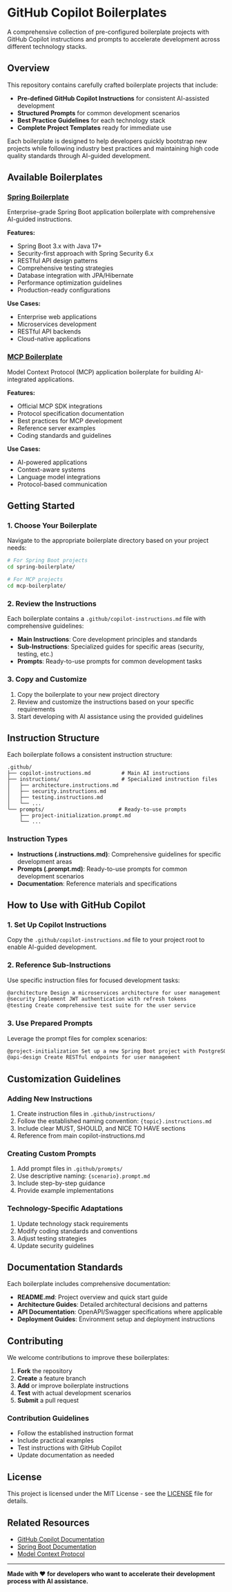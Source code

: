 # GitHub Copilot Boilerplates

A comprehensive collection of pre-configured boilerplate projects with GitHub Copilot instructions and prompts to accelerate development across different technology stacks.

## Overview

This repository contains carefully crafted boilerplate projects that include:

- **Pre-defined GitHub Copilot Instructions** for consistent AI-assisted development
- **Structured Prompts** for common development scenarios
- **Best Practice Guidelines** for each technology stack
- **Complete Project Templates** ready for immediate use

Each boilerplate is designed to help developers quickly bootstrap new projects while following industry best practices and maintaining high code quality standards through AI-guided development.

## Available Boilerplates

### [Spring Boilerplate](./spring-boilerplate/)

Enterprise-grade Spring Boot application boilerplate with comprehensive AI-guided instructions.

**Features:**

- Spring Boot 3.x with Java 17+
- Security-first approach with Spring Security 6.x
- RESTful API design patterns
- Comprehensive testing strategies
- Database integration with JPA/Hibernate
- Performance optimization guidelines
- Production-ready configurations

**Use Cases:**

- Enterprise web applications
- Microservices development
- RESTful API backends
- Cloud-native applications

### [MCP Boilerplate](./mcp-boilerplate/)

Model Context Protocol (MCP) application boilerplate for building AI-integrated applications.

**Features:**

- Official MCP SDK integrations
- Protocol specification documentation
- Best practices for MCP development
- Reference server examples
- Coding standards and guidelines

**Use Cases:**

- AI-powered applications
- Context-aware systems
- Language model integrations
- Protocol-based communication

## Getting Started

### 1. Choose Your Boilerplate

Navigate to the appropriate boilerplate directory based on your project needs:

```bash
# For Spring Boot projects
cd spring-boilerplate/

# For MCP projects
cd mcp-boilerplate/
```

### 2. Review the Instructions

Each boilerplate contains a `.github/copilot-instructions.md` file with comprehensive guidelines:

- **Main Instructions**: Core development principles and standards
- **Sub-Instructions**: Specialized guides for specific areas (security, testing, etc.)
- **Prompts**: Ready-to-use prompts for common development tasks

### 3. Copy and Customize

1. Copy the boilerplate to your new project directory
2. Review and customize the instructions based on your specific requirements
3. Start developing with AI assistance using the provided guidelines

## Instruction Structure

Each boilerplate follows a consistent instruction structure:

```text
.github/
├── copilot-instructions.md          # Main AI instructions
├── instructions/                    # Specialized instruction files
│   ├── architecture.instructions.md
│   ├── security.instructions.md
│   ├── testing.instructions.md
│   └── ...
└── prompts/                        # Ready-to-use prompts
    ├── project-initialization.prompt.md
    └── ...
```

### Instruction Types

- **Instructions (.instructions.md)**: Comprehensive guidelines for specific development areas
- **Prompts (.prompt.md)**: Ready-to-use prompts for common development scenarios
- **Documentation**: Reference materials and specifications

## How to Use with GitHub Copilot

### 1. Set Up Copilot Instructions

Copy the `.github/copilot-instructions.md` file to your project root to enable AI-guided development.

### 2. Reference Sub-Instructions

Use specific instruction files for focused development tasks:

```markdown
@architecture Design a microservices architecture for user management
@security Implement JWT authentication with refresh tokens
@testing Create comprehensive test suite for the user service
```

### 3. Use Prepared Prompts

Leverage the prompt files for complex scenarios:

```markdown
@project-initialization Set up a new Spring Boot project with PostgreSQL and Redis
@api-design Create RESTful endpoints for user management
```

## Customization Guidelines

### Adding New Instructions

1. Create instruction files in `.github/instructions/`
2. Follow the established naming convention: `{topic}.instructions.md`
3. Include clear MUST, SHOULD, and NICE TO HAVE sections
4. Reference from main copilot-instructions.md

### Creating Custom Prompts

1. Add prompt files in `.github/prompts/`
2. Use descriptive naming: `{scenario}.prompt.md`
3. Include step-by-step guidance
4. Provide example implementations

### Technology-Specific Adaptations

1. Update technology stack requirements
2. Modify coding standards and conventions
3. Adjust testing strategies
4. Update security guidelines

## Documentation Standards

Each boilerplate includes comprehensive documentation:

- **README.md**: Project overview and quick start guide
- **Architecture Guides**: Detailed architectural decisions and patterns
- **API Documentation**: OpenAPI/Swagger specifications where applicable
- **Deployment Guides**: Environment setup and deployment instructions

## Contributing

We welcome contributions to improve these boilerplates:

1. **Fork** the repository
2. **Create** a feature branch
3. **Add** or improve boilerplate instructions
4. **Test** with actual development scenarios
5. **Submit** a pull request

### Contribution Guidelines

- Follow the established instruction format
- Include practical examples
- Test instructions with GitHub Copilot
- Update documentation as needed

## License

This project is licensed under the MIT License - see the [LICENSE](LICENSE) file for details.

## Related Resources

- [GitHub Copilot Documentation](https://docs.github.com/en/copilot)
- [Spring Boot Documentation](https://spring.io/projects/spring-boot)
- [Model Context Protocol](https://modelcontextprotocol.io/)

---

**Made with ❤️ for developers who want to accelerate their development process with AI assistance.**

